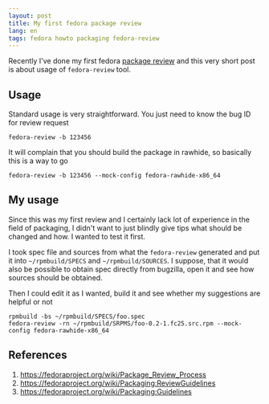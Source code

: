 ```yaml
---
layout: post
title: My first fedora package review
lang: en
tags: fedora howto packaging fedora-review
---
```


Recently I've done my first fedora [package review](https://fedoraproject.org/wiki/Package_Review_Process) and this very short post is about usage of `fedora-review` tool.


## Usage

Standard usage is very straightforward. You just need to know the bug ID for review request

	fedora-review -b 123456

It will complain that you should build the package in rawhide, so basically this is a way to go

	fedora-review -b 123456 --mock-config fedora-rawhide-x86_64


## My usage

Since this was my first review and I certainly lack lot of experience in the field of packaging, I didn't want to just blindly give tips what should be changed and how. I wanted to test it first.

I took spec file and sources from what the `fedora-review` generated and put it into `~/rpmbuild/SPECS` and `~/rpmbuild/SOURCES`. I suppose, that it would also be possible to obtain spec directly from bugzilla, open it and see how sources should be obtained.

Then I could edit it as I wanted, build it and see whether my suggestions are helpful or not

	rpmbuild -bs ~/rpmbuild/SPECS/foo.spec
	fedora-review -rn ~/rpmbuild/SRPMS/foo-0.2-1.fc25.src.rpm --mock-config fedora-rawhide-x86_64


## References

1. <https://fedoraproject.org/wiki/Package_Review_Process>
2. <https://fedoraproject.org/wiki/Packaging:ReviewGuidelines>
3. <https://fedoraproject.org/wiki/Packaging:Guidelines>
